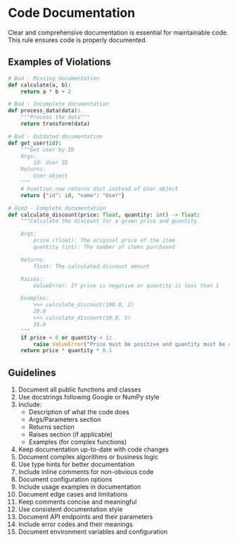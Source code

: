 # Code Documentation

Clear and comprehensive documentation is essential for maintainable code. This rule ensures code is properly documented.

## Examples of Violations

```python
# Bad - Missing documentation
def calculate(a, b):
    return a * b + 2

# Bad - Incomplete documentation
def process_data(data):
    """Process the data"""
    return transform(data)

# Bad - Outdated documentation
def get_user(id):
    """Get user by ID
    Args:
        id: User ID
    Returns:
        User object
    """
    # Function now returns dict instead of User object
    return {"id": id, "name": "User"}

# Good - Complete documentation
def calculate_discount(price: float, quantity: int) -> float:
    """Calculate the discount for a given price and quantity.

    Args:
        price (float): The original price of the item
        quantity (int): The number of items purchased

    Returns:
        float: The calculated discount amount

    Raises:
        ValueError: If price is negative or quantity is less than 1

    Examples:
        >>> calculate_discount(100.0, 2)
        20.0
        >>> calculate_discount(50.0, 5)
        25.0
    """
    if price < 0 or quantity < 1:
        raise ValueError("Price must be positive and quantity must be at least 1")
    return price * quantity * 0.1
```

## Guidelines

1. Document all public functions and classes
2. Use docstrings following Google or NumPy style
3. Include:
   - Description of what the code does
   - Args/Parameters section
   - Returns section
   - Raises section (if applicable)
   - Examples (for complex functions)
4. Keep documentation up-to-date with code changes
5. Document complex algorithms or business logic
6. Use type hints for better documentation
7. Include inline comments for non-obvious code
8. Document configuration options
9. Include usage examples in documentation
10. Document edge cases and limitations
11. Keep comments concise and meaningful
12. Use consistent documentation style
13. Document API endpoints and their parameters
14. Include error codes and their meanings
15. Document environment variables and configuration
